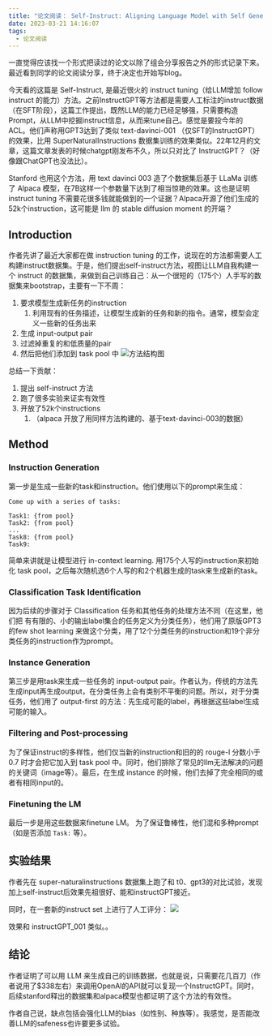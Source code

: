 ```yaml
---
title: "论文阅读： Self-Instruct: Aligning Language Model with Self Generated Instructions"
date: 2023-03-21 14:16:07
tags:
  - 论文阅读
---
```


一直觉得应该找一个形式把读过的论文以除了组会分享报告之外的形式记录下来。最近看到同学的论文阅读分享，终于决定也开始写blog。

今天看的这篇是 Self-Instruct, 是最近很火的 instruct tuning（给LLM增加 follow instruct 的能力）方法。之前InstructGPT等方法都是需要人工标注的instruct数据（在SFT阶段），这篇工作提出，既然LLM的能力已经足够强，只需要构造Prompt，从LLM中挖掘instruct信息，从而来tune自己。感觉是要投今年的ACL。他们声称用GPT3达到了类似 text-davinci-001 （仅SFT的InstructGPT）的效果，比用 SuperNaturalInstructions 数据集训练的效果类似。22年12月的文章，这篇文章发表的时候chatgpt刚发布不久，所以只对比了 InstructGPT？（好像跟ChatGPT也没法比）。

Stanford 也用这个方法，用 text davinci 003 造了个数据集后基于 LLaMa 训练了 Alpaca 模型，在7B这样一个参数量下达到了相当惊艳的效果。这也是证明 instruct tuning 不需要花很多钱就能做到的一个证据？Alpaca开源了他们生成的52k个instruction，这可能是 llm 的 stable diffusion moment 的开端？

## Introduction

作者先讲了最近大家都在做 instruction tuning 的工作，说现在的方法都需要人工构建instruct数据集。于是，他们提出self-instruct方法，视图让LLM自我构建一个 instruct 的数据集，来做到自己训练自己：从一个很短的（175个）人手写的数据集来bootstrap，主要有一下不周：
1. 要求模型生成新任务的instruction
   1. 利用现有的任务描述，让模型生成新的任务和新的指令。通常，模型会定义一些新的任务出来
2. 生成 input-output pair
3. 过滤掉重复的和低质量的pair
4. 然后把他们添加到 task pool 中
![方法结构图](/medias/image2022.png)

总结一下贡献：
1. 提出 self-instruct 方法
2. 跑了很多实验来证实有效性
3. 开放了52k个instructions
   1. （alpaca 开放了用同样方法构建的、基于text-davinci-003的数据）

## Method

### Instruction Generation

第一步是生成一些新的task和instruction。他们使用以下的prompt来生成：
```
Come up with a series of tasks:

Task1: {from pool}
Task2: {from pool}
...
Task8: {from pool}
Task9:
```
简单来讲就是让模型进行 in-context learning. 用175个人写的instruction来初始化 task pool，之后每次随机选6个人写的和2个机器生成的task来生成新的task。

### Classification Task Identification
因为后续的步骤对于 Classification 任务和其他任务的处理方法不同（在这里，他们把 有有限的、小的输出label集合的任务定义为分类任务），他们用了原版GPT3的few shot learning 来做这个分类，用了12个分类任务的instruction和19个非分类任务的instruction作为prompt。

### Instance Generation
第三步是用task来生成一些任务的 input-output pair。作者认为，传统的方法先生成input再生成output，在分类任务上会有类别不平衡的问题。所以，对于分类任务，他们用了 output-first 的方法：先生成可能的label，再根据这些label生成可能的输入。

### Filtering and Post-processing

为了保证instruct的多样性，他们仅当新的instruction和旧的的 rouge-l 分数小于 0.7 时才会把它加入到 task pool 中。同时，他们排除了常见的llm无法解决的问题的关键词（image等）。最后，在生成 instance 的时候，他们去掉了完全相同的或者有相同input的。

### Finetuning the LM

最后一步是用这些数据来finetune LM。 为了保证鲁棒性，他们混和多种prompt（如是否添加 `Task:` 等）。

## 实验结果

作者先在 super-naturalinstructions 数据集上跑了和 t0、gpt3的对比试验，发现加上self-instruct后效果先祖很好、能和instructGPT接近。

同时，在一套新的instruct set 上进行了人工评分：
![](/medias/selfinstruct-result.png)

效果和 instructGPT_001 类似。。

## 结论

作者证明了可以用 LLM 来生成自己的训练数据，也就是说，只需要花几百刀（作者说用了$338左右）来调用OpenAI的API就可以复现一个InstructGPT。同时，后续stanford释出的数据集和alpaca模型也都证明了这个方法的有效性。

作者自己说，缺点包括会强化LLM的bias（如性别、种族等）。我感觉，是否能改善LLM的safeness也许要更多试验。



